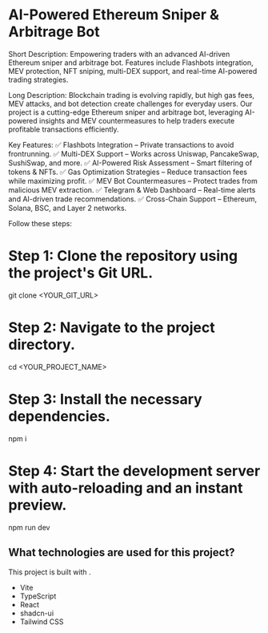 # AI-Powered Ethereum Sniper & Arbitrage Bot

Short Description:
Empowering traders with an advanced AI-driven Ethereum sniper and arbitrage bot. Features include Flashbots integration, MEV protection, NFT sniping, multi-DEX support, and real-time AI-powered trading strategies.

Long Description:
Blockchain trading is evolving rapidly, but high gas fees, MEV attacks, and bot detection create challenges for everyday users. Our project is a cutting-edge Ethereum sniper and arbitrage bot, leveraging AI-powered insights and MEV countermeasures to help traders execute profitable transactions efficiently.

Key Features:
✅ Flashbots Integration – Private transactions to avoid frontrunning.
✅ Multi-DEX Support – Works across Uniswap, PancakeSwap, SushiSwap, and more.
✅ AI-Powered Risk Assessment – Smart filtering of tokens & NFTs.
✅ Gas Optimization Strategies – Reduce transaction fees while maximizing profit.
✅ MEV Bot Countermeasures – Protect trades from malicious MEV extraction.
✅ Telegram & Web Dashboard – Real-time alerts and AI-driven trade recommendations.
✅ Cross-Chain Support – Ethereum, Solana, BSC, and Layer 2 networks.

Follow these steps:

# Step 1: Clone the repository using the project's Git URL.
git clone <YOUR_GIT_URL>

# Step 2: Navigate to the project directory.
cd <YOUR_PROJECT_NAME>

# Step 3: Install the necessary dependencies.
npm i

# Step 4: Start the development server with auto-reloading and an instant preview.
npm run dev

## What technologies are used for this project?

This project is built with .

- Vite
- TypeScript
- React
- shadcn-ui
- Tailwind CSS
